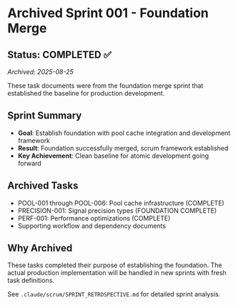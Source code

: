 # Archived Sprint 001 - Foundation Merge

## Status: COMPLETED ✅
*Archived: 2025-08-25*

These task documents were from the foundation merge sprint that established the baseline for production development.

## Sprint Summary
- **Goal**: Establish foundation with pool cache integration and development framework
- **Result**: Foundation successfully merged, scrum framework established
- **Key Achievement**: Clean baseline for atomic development going forward

## Archived Tasks
- POOL-001 through POOL-006: Pool cache infrastructure (COMPLETE)
- PRECISION-001: Signal precision types (FOUNDATION COMPLETE)
- PERF-001: Performance optimizations (COMPLETE)
- Supporting workflow and dependency documents

## Why Archived
These tasks completed their purpose of establishing the foundation. The actual production implementation will be handled in new sprints with fresh task definitions.

See `.claude/scrum/SPRINT_RETROSPECTIVE.md` for detailed sprint analysis.
